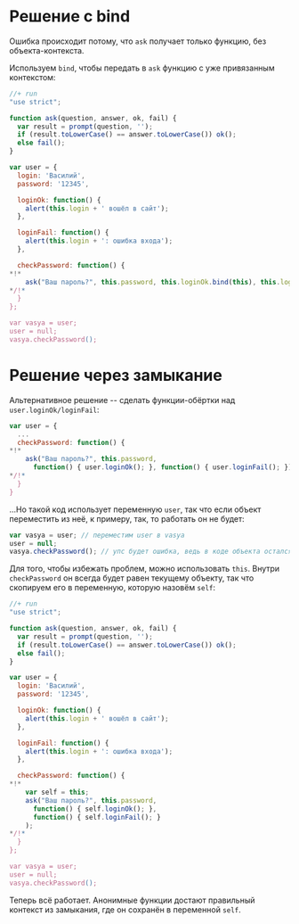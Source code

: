 # Решение с bind

Ошибка происходит потому, что `ask` получает только функцию, без объекта-контекста. 

Используем `bind`, чтобы передать в `ask` функцию с уже привязанным контекстом:

```js
//+ run
"use strict";

function ask(question, answer, ok, fail) {
  var result = prompt(question, '');
  if (result.toLowerCase() == answer.toLowerCase()) ok();
  else fail();
}

var user = {
  login: 'Василий',
  password: '12345',

  loginOk: function() {
    alert(this.login + ' вошёл в сайт');
  },

  loginFail: function() {
    alert(this.login + ': ошибка входа');
  },

  checkPassword: function() {
*!*
    ask("Ваш пароль?", this.password, this.loginOk.bind(this), this.loginFail.bind(this));
*/!*
  }
};

var vasya = user;
user = null;
vasya.checkPassword();
```

# Решение через замыкание

Альтернативное решение -- сделать функции-обёртки над `user.loginOk/loginFail`:

```js
var user = {
  ...
  checkPassword: function() {
*!*
    ask("Ваш пароль?", this.password, 
      function() { user.loginOk(); }, function() { user.loginFail(); });
*/!*
  }
}
```

...Но такой код использует переменную `user`, так что если объект переместить из неё, к примеру, так, то работать он не будет:

```js
var vasya = user; // переместим user в vasya
user = null;
vasya.checkPassword(); // упс будет ошибка, ведь в коде объекта остался user
```

Для того, чтобы избежать проблем, можно использовать `this`. Внутри `checkPassword` он всегда будет равен текущему объекту, так что скопируем его в переменную, которую назовём `self`:

```js
//+ run
"use strict";

function ask(question, answer, ok, fail) {
  var result = prompt(question, '');
  if (result.toLowerCase() == answer.toLowerCase()) ok();
  else fail();
}

var user = {
  login: 'Василий',
  password: '12345',

  loginOk: function() {
    alert(this.login + ' вошёл в сайт');
  },

  loginFail: function() {
    alert(this.login + ': ошибка входа');
  },

  checkPassword: function() {
*!*
    var self = this;
    ask("Ваш пароль?", this.password, 
      function() { self.loginOk(); }, 
      function() { self.loginFail(); }
    );
*/!*
  }
};

var vasya = user;
user = null;
vasya.checkPassword();
```

Теперь всё работает. Анонимные функции достают правильный контекст из замыкания, где он сохранён в переменной `self`.